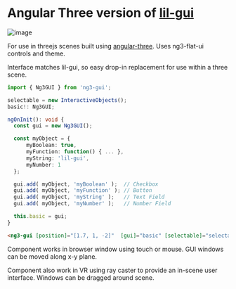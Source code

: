 # Angular Three version of [lil-gui](https://lil-gui.georgealways.com/)

![image](https://user-images.githubusercontent.com/25032599/196543108-dae2ae7c-f6d8-4b89-9b21-e93bee66376e.png)

For use in threejs scenes built using [angular-three](https://github.com/nartc/angular-three).  Uses ng3-flat-ui controls and theme.

Interface matches lil-gui, so easy drop-in replacement for use within a three scene.

```ts
import { Ng3GUI } from 'ng3-gui'; 

selectable = new InteractiveObjects();
basic!: Ng3GUI;

ngOnInit(): void {
  const gui = new Ng3GUI();

  const myObject = {
	  myBoolean: true,
	  myFunction: function() { ... },
	  myString: 'lil-gui',
	  myNumber: 1
  };

  gui.add( myObject, 'myBoolean' );  // Checkbox
  gui.add( myObject, 'myFunction' ); // Button
  gui.add( myObject, 'myString' );   // Text Field
  gui.add( myObject, 'myNumber' );   // Number Field

  this.basic = gui;
}
```

```html
<ng3-gui [position]="[1.7, 1, -2]"  [gui]="basic" [selectable]="selectable"></ng3-gui>
```

Component works in browser window using touch or mouse.  GUI windows can be moved along x-y plane.

Component also work in VR using ray caster to provide an in-scene user interface.  Windows can be dragged around scene.

